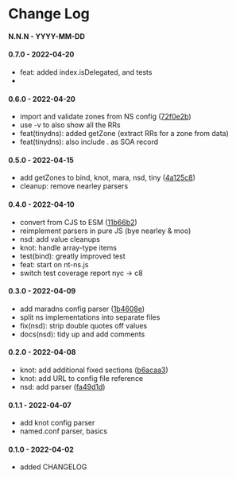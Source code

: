 # Change Log

#### N.N.N - YYYY-MM-DD

#### 0.7.0 - 2022-04-20

- feat: added index.isDelegated, and tests
- 


#### 0.6.0 - 2022-04-20

* import and validate zones from NS config ([72f0e2b](https://github.com/NicTool/dns-nameserver/commit/72f0e2b7f4d58a80edd6edad61cd5646e8bf80cb))
* use -v to also show all the RRs
* feat(tinydns): added getZone (extract RRs for a zone from data)
* feat(tinydns): also include . as SOA record


#### 0.5.0 - 2022-04-15

* add getZones to bind, knot, mara, nsd, tiny ([4a125c8](https://github.com/NicTool/dns-nameserver/commit/4a125c89ffdaef2800a61dd31bd6de07d450f81a))
* cleanup: remove nearley parsers


#### 0.4.0 - 2022-04-10

* convert from CJS to ESM ([11b66b2](https://github.com/NicTool/dns-nameserver/commit/11b66b2b83416fdb3338f9d537c9643814a13960))
* reimplement parsers in pure JS (bye nearley & moo)
* nsd: add value cleanups
* knot: handle array-type items
* test(bind): greatly improved test
* feat: start on nt-ns.js
* switch test coverage report nyc -> c8


#### 0.3.0 - 2022-04-09

* add maradns config parser ([1b4608e](https://github.com/NicTool/dns-nameserver/commit/1b4608e22b60250a67823851772538418e59d187))
* split ns implementations into separate files
* fix(nsd): strip double quotes off values
* docs(nsd): tidy up and add comments


#### 0.2.0 - 2022-04-08

* knot: add additional fixed sections ([b6acaa3](https://github.com/NicTool/dns-nameserver/commit/b6acaa301de2247059ec13dc0c2701aa36a101a0))
* knot: add URL to config file reference
* nsd: add parser ([fa49d1d](https://github.com/NicTool/dns-nameserver/commit/fa49d1da91e3e3bb2ac40d03bdfe60ea71b03710))


#### 0.1.1 - 2022-04-07

* add knot config parser
* named.conf parser, basics


#### 0.1.0 - 2022-04-02

* added CHANGELOG
